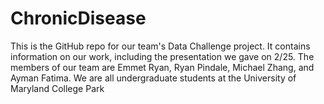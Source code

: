 # ChronicDisease

This is the GitHub repo for our team's Data Challenge project. It contains information on our work, including the presentation we gave on 2/25. The members of our team are Emmet Ryan, Ryan Pindale, Michael Zhang, and Ayman Fatima. We are all undergraduate students at the University of Maryland College Park
